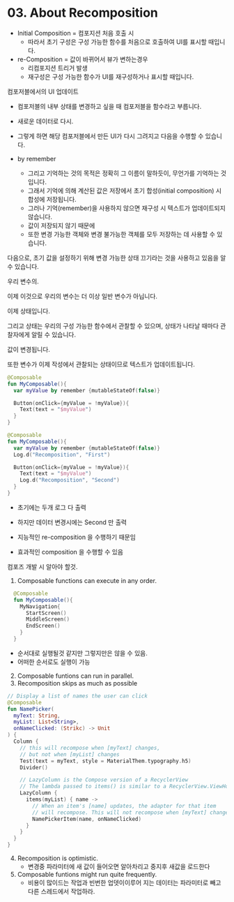 # 03. About Recomposition

- Initial Composition = 컴포지션 처음 호출 시
  - 따라서 초기 구성은 구성 가능한 함수를 처음으로 호출하여 UI를 표시할 때입니다.
- re-Composition = 값이 바뀌어서 뷰가 변하는경우
  - 리컴포지션 트리거 발생
  - 재구성은 구성 가능한 함수가 UI를 재구성하거나 표시할 때입니다.


컴포저블에서의 UI 업데이트

- 컴포저블의 내부 상태를 변경하고 싶을 때 컴포저블을 함수라고 부릅니다.
- 새로운 데이터로 다시.
- 그렇게 하면 해당 컴포저블에서 만든 UI가 다시 그려지고 다음을 수행할 수 있습니다.

- by remember
  - 그리고 기억하는 것의 목적은 정확히 그 이름이 말하듯이, 무언가를 기억하는 것입니다.
  - 그래서 기억에 의해 계산된 값은 저장에서 초기 합성(initial composition) 시 합성에 저장됩니다.
  - 그러나 기억(remember)을 사용하지 않으면 재구성 시 텍스트가 업데이트되지 않습니다.
  - 값이 저장되지 않기 때문에
  - 또한 변경 가능한 객체와 변경 불가능한 객체를 모두 저장하는 데 사용할 수 있습니다.

다음으로, 초기 값을 설정하기 위해 변경 가능한 상태 끄기라는 것을 사용하고 있음을 알 수 있습니다.

우리 변수의.

이제 이것으로 우리의 변수는 더 이상 일반 변수가 아닙니다.

이제 상태입니다.

그리고 상태는 우리의 구성 가능한 함수에서 관찰할 수 있으며, 상태가 나타날 때마다 관찰자에게 알릴 수 있습니다.

값이 변경됩니다.

또한 변수가 이제 작성에서 관찰되는 상태이므로 텍스트가 업데이트됩니다.

```kotlin
@Composable
fun MyComposable(){
  var myValue by remember {mutableStateOf(false)}

  Button(onClick={myValue = !myValue}){
    Text(text = "$myValue")
  }
}
```

```kotlin
@Composable
fun MyComposable(){
  var myValue by remember {mutableStateOf(false)}
  Log.d("Recomposition", "First")

  Button(onClick={myValue = !myValue}){
    Text(text = "$myValue")
    Log.d("Recomposition", "Second")
  }
}
```

- 초기에는 두개 로그 다 출력
- 하지만 데이터 변경시에는 Second 만 출력

- 지능적인 re-composition 을 수행하기 때문임
- 효과적인 composition 을 수행할 수 있음

컴포즈 개발 시 알아야 할것.

1. Composable functions can execute in any order.
  ```kotlin
    @Composable
    fun MyComposable(){
      MyNavigation{
        StartScreen()
        MiddleScreen()
        EndScreen()
      }
    }
  ```
  - 순서대로 실행될것 같지만 그렇지만은 않을 수 있음.
  - 어떠한 순서로도 실행이 가능
2. Composable funtions can run in parallel.
3. Recomposition skips as much as possible
  ```kotlin
  // Display a list of names the user can click
  @Composable
  fun NamePicker(
    myText: String,
    myList: List<String>,
    onNameClicked: (Strikc) -> Unit
  ) {
    Column {
      // this will recompose when [myText] changes,
      // but not when [myList] changes
      Test(text = myText, style = MaterialThem.typography.h5)
      Divider()

      // LazyColumn is the Compose version of a RecyclerView
      // The lambda passed to items() is similar to a RecyclerView.ViewHolder
      LazyColumn {
        items(myList) { name ->
          // When an item's [name] updates, the adapter for that item
          // will recompose. This will not recompose when [myText] changes
          NamePickerItem(name, onNameClicked)
        }
      }
    }
  }
  ```
4. Recomposition is optimistic.
   - 변경중 파라미터에 새 값이 들어오면 알아차리고 중지후 새값을 로드한다
5. Composable funtions might run quite frequently.
   - 비용이 많이드는 작업과 빈번한 업뎃이이루어 지는 데이터는 파라미터로 빼고 다른 스레드에서 작업하라.